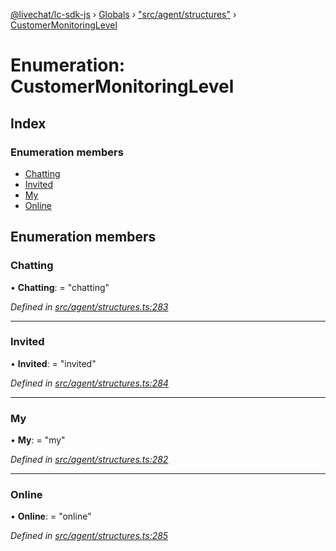 [@livechat/lc-sdk-js](../README.md) › [Globals](../globals.md) › ["src/agent/structures"](../modules/_src_agent_structures_.md) › [CustomerMonitoringLevel](_src_agent_structures_.customermonitoringlevel.md)

# Enumeration: CustomerMonitoringLevel

## Index

### Enumeration members

* [Chatting](_src_agent_structures_.customermonitoringlevel.md#chatting)
* [Invited](_src_agent_structures_.customermonitoringlevel.md#invited)
* [My](_src_agent_structures_.customermonitoringlevel.md#my)
* [Online](_src_agent_structures_.customermonitoringlevel.md#online)

## Enumeration members

###  Chatting

• **Chatting**: = "chatting"

*Defined in [src/agent/structures.ts:283](https://github.com/livechat/lc-sdk-js/blob/04572ce/src/agent/structures.ts#L283)*

___

###  Invited

• **Invited**: = "invited"

*Defined in [src/agent/structures.ts:284](https://github.com/livechat/lc-sdk-js/blob/04572ce/src/agent/structures.ts#L284)*

___

###  My

• **My**: = "my"

*Defined in [src/agent/structures.ts:282](https://github.com/livechat/lc-sdk-js/blob/04572ce/src/agent/structures.ts#L282)*

___

###  Online

• **Online**: = "online"

*Defined in [src/agent/structures.ts:285](https://github.com/livechat/lc-sdk-js/blob/04572ce/src/agent/structures.ts#L285)*
